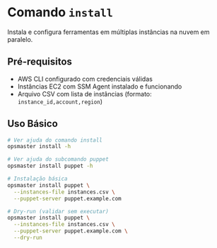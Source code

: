 # Comando `install`

Instala e configura ferramentas em múltiplas instâncias na nuvem em paralelo.

## Pré-requisitos

- AWS CLI configurado com credenciais válidas
- Instâncias EC2 com SSM Agent instalado e funcionando
- Arquivo CSV com lista de instâncias (formato: `instance_id,account,region`)

## Uso Básico

```bash
# Ver ajuda do comando install
opsmaster install -h

# Ver ajuda do subcomando puppet
opsmaster install puppet -h

# Instalação básica
opsmaster install puppet \
  --instances-file instances.csv \
  --puppet-server puppet.example.com

# Dry-run (validar sem executar)
opsmaster install puppet \
  --instances-file instances.csv \
  --puppet-server puppet.example.com \
  --dry-run
```
